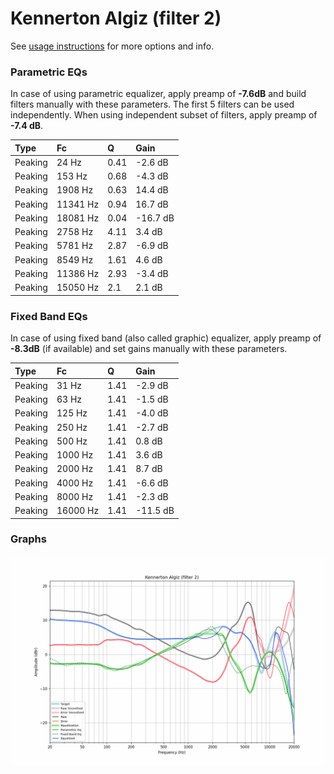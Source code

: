 # Kennerton Algiz (filter 2)
See [usage instructions](https://github.com/jaakkopasanen/AutoEq#usage) for more options and info.

### Parametric EQs
In case of using parametric equalizer, apply preamp of **-7.6dB** and build filters manually
with these parameters. The first 5 filters can be used independently.
When using independent subset of filters, apply preamp of **-7.4 dB**.

| Type    | Fc       |    Q | Gain     |
|:--------|:---------|:-----|:---------|
| Peaking | 24 Hz    | 0.41 | -2.6 dB  |
| Peaking | 153 Hz   | 0.68 | -4.3 dB  |
| Peaking | 1908 Hz  | 0.63 | 14.4 dB  |
| Peaking | 11341 Hz | 0.94 | 16.7 dB  |
| Peaking | 18081 Hz | 0.04 | -16.7 dB |
| Peaking | 2758 Hz  | 4.11 | 3.4 dB   |
| Peaking | 5781 Hz  | 2.87 | -6.9 dB  |
| Peaking | 8549 Hz  | 1.61 | 4.6 dB   |
| Peaking | 11386 Hz | 2.93 | -3.4 dB  |
| Peaking | 15050 Hz | 2.1  | 2.1 dB   |

### Fixed Band EQs
In case of using fixed band (also called graphic) equalizer, apply preamp of **-8.3dB**
(if available) and set gains manually with these parameters.

| Type    | Fc       |    Q | Gain     |
|:--------|:---------|:-----|:---------|
| Peaking | 31 Hz    | 1.41 | -2.9 dB  |
| Peaking | 63 Hz    | 1.41 | -1.5 dB  |
| Peaking | 125 Hz   | 1.41 | -4.0 dB  |
| Peaking | 250 Hz   | 1.41 | -2.7 dB  |
| Peaking | 500 Hz   | 1.41 | 0.8 dB   |
| Peaking | 1000 Hz  | 1.41 | 3.6 dB   |
| Peaking | 2000 Hz  | 1.41 | 8.7 dB   |
| Peaking | 4000 Hz  | 1.41 | -6.6 dB  |
| Peaking | 8000 Hz  | 1.41 | -2.3 dB  |
| Peaking | 16000 Hz | 1.41 | -11.5 dB |

### Graphs
![](./Kennerton%20Algiz%20(filter%202).png)